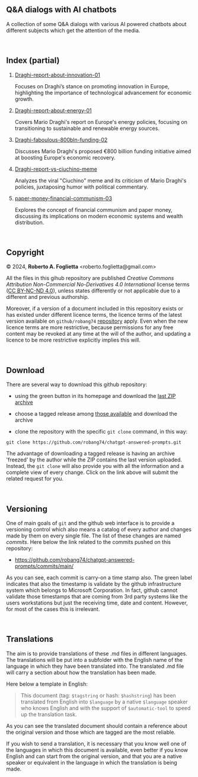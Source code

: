 ## Q&A dialogs with AI chatbots

A collection of some Q&A dialogs with various AI powered chatbots about different subjects
which get the attention of the media.

<br/>

## Index (partial)

1. [Draghi-report-about-innovation-01](https://github.com/robang74/chatgpt-answered-prompts/blob/main/Draghi-report-about-innovation-01.md)

    Focuses on Draghi’s stance on promoting innovation in Europe, highlighting the importance of technological advancement for economic growth.

3. [Draghi-report-about-energy-01](https://github.com/robang74/chatgpt-answered-prompts/blob/main/Draghi-report-about-innovation-01.md)

    Covers Mario Draghi's report on Europe's energy policies, focusing on transitioning to sustainable and renewable energy sources.

4. [Draghi-faboulous-800bln-funding-02](https://github.com/robang74/chatgpt-answered-prompts/blob/main/Draghi-faboulous-800bln-funding-02.md)

    Discusses Mario Draghi's proposed €800 billion funding initiative aimed at boosting Europe's economic recovery.

5. [Draghi-report-vs-ciuchino-meme](https://github.com/robang74/chatgpt-answered-prompts/blob/main/Draghi-report-vs-ciuchino-meme.md)

    Analyzes the viral "Ciuchino" meme and its criticism of Mario Draghi's policies, juxtaposing humor with political commentary.

6. [paper-money-financial-communism-03](https://github.com/robang74/chatgpt-answered-prompts/blob/main/paper-money-financial-communism-03.md)

    Explores the concept of financial communism and paper money, discussing its implications on modern economic systems and wealth distribution.

<br/>

## Copyright

&copy; 2024, **Roberto A. Foglietta** \<roberto.foglietta<span>@</span>gmail.com\>

All the files in this gihub repository are published *Creative Commons Attribution Non-Commercial No-Derivatives 4.0 International* license terms ([CC BY-NC-ND 4.0](https://creativecommons.org/licenses/by-nc-nd/4.0/)), unless states differently or not applicable due to a different and previous authorship.

Moreover, if a version of a document included in this repository exists or has existed under different licence terms, the licence terms of the latest version available on `github/robang74` [repository](https://github.com/robang74/chatgpt-answered-prompts/) apply. Even when the new licence terms are more restrictive, because permissions for any free content may be revoked at any time at the will of the author, and updating a licence to be more restrictive explicitly implies this will.

<br/>

## Download

There are several way to download this github repository:

- using the green button in its homepage and download the [last ZIP archive](https://github.com/robang74/chatgpt-answered-prompts/archive/refs/heads/main.zip)

- choose a tagged release among [those available](https://github.com/robang74/chatgpt-answered-prompts/tags) and download the archive

- clone the repository with the specific `git clone` command, in this way: 
```
git clone https://github.com/robang74/chatgpt-answered-prompts.git
```

The advantage of downloading a tagged release is having an archive 'freezed' by
the author while the ZIP contains the last version uploaded. Instead, the
`git clone` will also provide you with all the information and a complete view
of every change. Click on the link above will submit the related request for you.

<br/>

## Versioning

One of main goals of `git` and the github web interface is to provide a versioning
control which also means a catalog of every author and changes made by them on
every single file. The list of these changes are named *commits*. Here below the link
related to the commits pushed on this repository:

* https://github.com/robang74/chatgpt-answered-prompts/commits/main/

As you can see, each commit is carry-on a time stamp also. The green label indicates
that also the timestamp is validate by the github infrastructure system which belongs
to Microsoft Corporation. In fact, github cannot validate those timestamps that are
coming from 3rd party systems like the users workstations but just the receiving
time, date and content. However, for most of the cases this is irrelevant.

<br/>

## Translations

The aim is to provide translations of these .md files in different languages. The translations will be put into a subfolder with the English name of the language in which they have been translated into. The translated .md file will carry a section about how the translation has been made. 

Here below a template in English:

> This document (tag: `$tagstring` or hash: `$hashstring`) has been translated from English into `$language` by a native `$language` speaker who knows English and with the support of `$automatic-tool` to speed up the translation task.

As you can see the translated document should contain a reference about the original version and those which are tagged are the most reliable.

If you wish to send a translation, it is necessary that you know well one of the languages in which this document is available, even better if you know English and can start from the original version, and that you are a native speaker or equivalent in the language in which the translation is being made.



